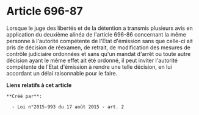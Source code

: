 # Article 696-87

Lorsque le juge des libertés et de la détention a transmis plusieurs avis en application du deuxième alinéa de l'article
696-86 concernant la même personne à l'autorité compétente de l'Etat d'émission sans que celle-ci ait pris de décision de
réexamen, de retrait, de modification des mesures de contrôle judiciaire ordonnées et sans qu'un mandat d'arrêt ou toute
autre décision ayant le même effet ait été ordonné, il peut inviter l'autorité compétente de l'Etat d'émission à rendre une
telle décision, en lui accordant un délai raisonnable pour le faire.

**Liens relatifs à cet article**

	**Créé par**:

	  - Loi n°2015-993 du 17 août 2015 - art. 2
